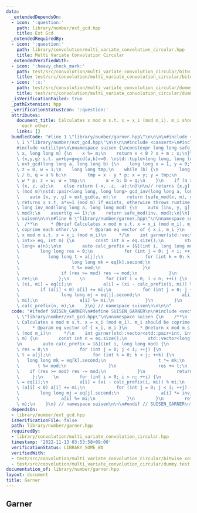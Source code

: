 ```yaml
---
data:
  _extendedDependsOn:
  - icon: ':question:'
    path: library/number/ext_gcd.hpp
    title: Ext Gcd
  _extendedRequiredBy:
  - icon: ':question:'
    path: library/convolution/multi_variate_convolution_circular.hpp
    title: Multi Variate Convolution Circular
  _extendedVerifiedWith:
  - icon: ':heavy_check_mark:'
    path: test/src/convolution/multi_variate_convolution_circular/bitwise_xor_convolution.test.cpp
    title: test/src/convolution/multi_variate_convolution_circular/bitwise_xor_convolution.test.cpp
  - icon: ':x:'
    path: test/src/convolution/multi_variate_convolution_circular/dummy.test.cpp
    title: test/src/convolution/multi_variate_convolution_circular/dummy.test.cpp
  _isVerificationFailed: true
  _pathExtension: hpp
  _verificationStatusIcon: ':question:'
  attributes:
    document_title: Calculates x mod m s.t. x = x_i (mod m_i). m_i should be coprime
      each other.
    links: []
  bundledCode: "#line 1 \"library/number/garner.hpp\"\n\n\n\n#include <vector>\n#line\
    \ 1 \"library/number/ext_gcd.hpp\"\n\n\n\n#include <cassert>\n#include <tuple>\n\
    #include <utility>\n\nnamespace suisen {\nconstexpr long long safe_mod(long long\
    \ x, long long m) {\n    x %= m;\n    return x < 0 ? x + m : x;\n}\n\n// returns\
    \ {x,y,g} s.t. ax+by=g=gcd(a,b)>=0. \nstd::tuple<long long, long long, long long>\
    \ ext_gcd(long long a, long long b) {\n    long long x = 1, y = 0;\n    long long\
    \ z = 0, w = 1;\n    long long tmp;\n    while (b) {\n        long long p = a\
    \ / b, q = a % b;\n        tmp = x - y * p; x = y; y = tmp;\n        tmp = z -\
    \ w * p; z = w; w = tmp;\n        a = b; b = q;\n    }\n    if (a >= 0) return\
    \ {x, z, a};\n    else return {-x, -z, -a};\n}\n\n// returns {x,g} s.t. a*x=g\
    \ (mod m)\nstd::pair<long long, long long> gcd_inv(long long a, long long m) {\n\
    \    auto [x, y, g] = ext_gcd(a, m);\n    return {safe_mod(x, m), g};\n}\n\n//\
    \ returns x s.t. a*x=1 (mod m) if exists, otherwise throws runtime error.\nlong\
    \ long inv_mod(long long a, long long mod) {\n    auto [inv, y, g] = ext_gcd(a,\
    \ mod);\n    assert(g == 1);\n    return safe_mod(inv, mod);\n}\n} // namespace\
    \ suisen\n\n\n#line 6 \"library/number/garner.hpp\"\n\nnamespace suisen {\n  \
    \  /**\n     * @brief Calculates x mod m s.t. x = x_i (mod m_i). m_i should be\
    \ coprime each other.\n     * @param eq vector of { x_i, m_i }\n     * @return\
    \ x mod m s.t. x = x_i (mod m_i)\n     */\n    int garner(std::vector<std::pair<int,\
    \ int>> eq, int m) {\n        const int n = eq.size();\n        std::vector<long\
    \ long> a(n);\n\n        auto calc_prefix = [&](int i, long long mod) {\n    \
    \        long long res = 0;\n            for (int j = 0; j < i; ++j) {\n     \
    \           long long t = a[j];\n                for (int k = 0; k < j; ++k) {\n\
    \                    long long mk = eq[k].second;\n                    t *= mk;\n\
    \                    t %= mod;\n                }\n                res += t;\n\
    \                if (res >= mod) res -= mod;\n            }\n            return\
    \ res;\n        };\n    \n        for (int i = 0; i < n; ++i) {\n            auto\
    \ [xi, mi] = eq[i];\n            a[i] = (xi - calc_prefix(i, mi)) % mi;\n    \
    \        if (a[i] < 0) a[i] += mi;\n            for (int j = 0; j < i; ++j) {\n\
    \                long long mj = eq[j].second;\n                a[i] *= inv_mod(mj,\
    \ mi);\n                a[i] %= mi;\n            }\n        }\n        return\
    \ calc_prefix(n, m);\n    }\n} // namespace suisen\n\n\n\n"
  code: "#ifndef SUISEN_GARNER\n#define SUISEN_GARNER\n\n#include <vector>\n#include\
    \ \"library/number/ext_gcd.hpp\"\n\nnamespace suisen {\n    /**\n     * @brief\
    \ Calculates x mod m s.t. x = x_i (mod m_i). m_i should be coprime each other.\n\
    \     * @param eq vector of { x_i, m_i }\n     * @return x mod m s.t. x = x_i\
    \ (mod m_i)\n     */\n    int garner(std::vector<std::pair<int, int>> eq, int\
    \ m) {\n        const int n = eq.size();\n        std::vector<long long> a(n);\n\
    \n        auto calc_prefix = [&](int i, long long mod) {\n            long long\
    \ res = 0;\n            for (int j = 0; j < i; ++j) {\n                long long\
    \ t = a[j];\n                for (int k = 0; k < j; ++k) {\n                 \
    \   long long mk = eq[k].second;\n                    t *= mk;\n             \
    \       t %= mod;\n                }\n                res += t;\n            \
    \    if (res >= mod) res -= mod;\n            }\n            return res;\n   \
    \     };\n    \n        for (int i = 0; i < n; ++i) {\n            auto [xi, mi]\
    \ = eq[i];\n            a[i] = (xi - calc_prefix(i, mi)) % mi;\n            if\
    \ (a[i] < 0) a[i] += mi;\n            for (int j = 0; j < i; ++j) {\n        \
    \        long long mj = eq[j].second;\n                a[i] *= inv_mod(mj, mi);\n\
    \                a[i] %= mi;\n            }\n        }\n        return calc_prefix(n,\
    \ m);\n    }\n} // namespace suisen\n\n\n#endif // SUISEN_GARNER\n"
  dependsOn:
  - library/number/ext_gcd.hpp
  isVerificationFile: false
  path: library/number/garner.hpp
  requiredBy:
  - library/convolution/multi_variate_convolution_circular.hpp
  timestamp: '2022-11-13 03:53:58+09:00'
  verificationStatus: LIBRARY_SOME_WA
  verifiedWith:
  - test/src/convolution/multi_variate_convolution_circular/bitwise_xor_convolution.test.cpp
  - test/src/convolution/multi_variate_convolution_circular/dummy.test.cpp
documentation_of: library/number/garner.hpp
layout: document
title: Garner
---
```

## Garner
